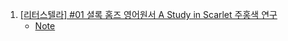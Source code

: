 1. [[리터스텔라] #01 셜록 홈즈 영어원서 A Study in Scarlet 주홍색 연구](https://youtu.be/csDNVBuyxoU)
    - [Note](./Note/주홍색연구_1.md)